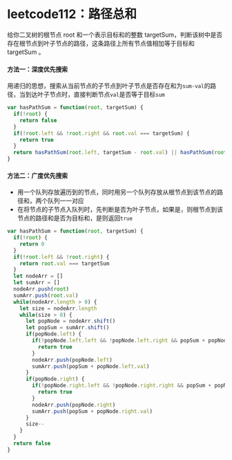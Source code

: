 # leetcode112：路径总和

给你二叉树的根节点 root 和一个表示目标和的整数 targetSum，判断该树中是否存在根节点到叶子节点的路径，这条路径上所有节点值相加等于目标和 targetSum 。

#### 方法一：深度优先搜索

用递归的思想，搜索从当前节点的子节点到叶子节点是否存在和为`sum-val`的路径，当到达叶子节点时，直接判断节点`val`是否等于目标`sum`

```javascript
var hasPathSum = function(root, targetSum) {
  if(!root) {
    return false
  }
  if(!root.left && !root.right && root.val === targetSum) {
    return true
  }
  return hasPathSum(root.left, targetSum - root.val) || hasPathSum(root.right, targetSum - root.val)
}
```

#### 方法二：广度优先搜索

- 用一个队列存放遍历到的节点，同时用另一个队列存放从根节点到该节点的路径和，两个队列一一对应
- 在将节点的子节点入队列时，先判断是否为叶子节点，如果是，则根节点到该节点的路径和是否为目标和，是则返回`true`

```javascript
var hasPathSum = function(root, targetSum) {
  if(!root) {
    return 0
  }
  if(!root.left && !root.right) {
    return root.val === targetSum
  }
  let nodeArr = []
  let sumArr = []
  nodeArr.push(root)
  sumArr.push(root.val)
  while(nodeArr.length > 0) {
    let size = nodeArr.length
    while(size > 0) {
      let popNode = nodeArr.shift()
      let popSum = sumArr.shift()
      if(popNode.left) {
        if(!popNode.left.left && !popNode.left.right && popSum + popNode.left.val === targetSum) {
          return true
        }
        nodeArr.push(popNode.left)
        sumArr.push(popSum + popNode.left.val)
      }
      if(popNode.right) {
        if(!popNode.right.left && !popNode.right.right && popSum + popNode.right.val === targetSum) {
          return true
        }
        nodeArr.push(popNode.right)
        sumArr.push(popSum + popNode.right.val)
      }
      size--
    }
  }
  return false
}
```



